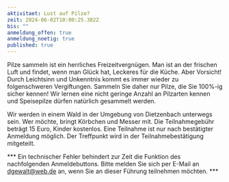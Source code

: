 ```yaml
---
aktivitaet: Lust auf Pilze?
zeit: 2024-06-02T10:00:25.382Z
bis: ""
anmeldung_offen: true
anmeldung_noetig: true
published: true
---
```

Pilze sammeln ist ein herrliches Freizeitvergnügen. Man ist an der frischen Luft und findet, wenn man Glück hat, Leckeres für die Küche. Aber Vorsicht! Durch Leichtsinn und Unkenntnis kommt es immer wieder zu folgenschweren Vergiftungen. Sammeln Sie daher nur Pilze, die Sie 100%-ig sicher kennen! Wir lernen eine nicht geringe Anzahl an Pilzarten kennen und Speisepilze dürfen natürlich gesammelt werden.

Wir werden in einem Wald in der Umgebung von Dietzenbach unterwegs sein. Wer möchte, bringt Körbchen und Messer mit. Die Teilnahmegebühr beträgt 15 Euro, Kinder kostenlos. Eine Teilnahme ist nur nach bestätigter Anmeldung möglich. Der Treffpunkt wird in der Teilnahmebestätigung mitgeteilt.

*** Ein technischer Fehler behindert zur Zeit die Funktion des nachfolgenden Anmeldebuttons. Bitte melden Sie sich per E-Mail an dgewalt@web.de an, wenn Sie an dieser Führung teilnehmen möchten. *** 
